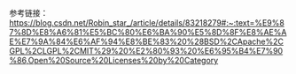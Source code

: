 参考链接：https://blog.csdn.net/Robin_star_/article/details/83218279#:~:text=%E9%87%8D%E8%A6%81%E5%BC%80%E6%BA%90%E5%8D%8F%E8%AE%AE%E7%9A%84%E6%AF%94%E8%BE%83%20%28BSD%2CApache%2CGPL%2CLGPL%2CMIT%29%20%E2%80%93%20%E6%95%B4%E7%90%86,Open%20Source%20Licenses%20by%20Category